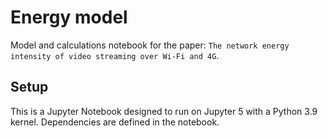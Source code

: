 # Energy model

Model and calculations notebook for the paper: `The network energy intensity of
video streaming over Wi-Fi and 4G`.

## Setup

This is a Jupyter Notebook designed to run on Jupyter 5 with a Python 3.9
kernel. Dependencies are defined in the notebook.
